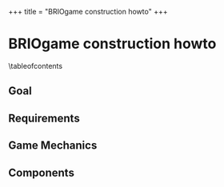 +++
title = "BRIOgame construction howto"
+++

# BRIOgame construction howto

\tableofcontents

## Goal

## Requirements

## Game Mechanics

## Components

